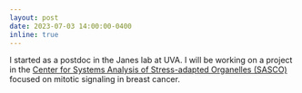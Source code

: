 ```yaml
---
layout: post
date: 2023-07-03 14:00:00-0400
inline: true
---
```


I started as a postdoc in the Janes lab at UVA. I will be working on a project in the <a href="https://sasco.virginia.edu/">Center for Systems Analysis of Stress-adapted Organelles (SASCO)</a> focused on mitotic signaling in breast cancer.